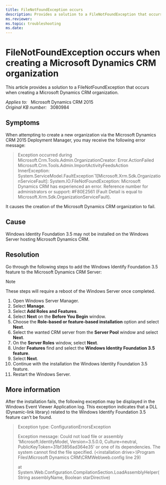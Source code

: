 ```yaml
---
title: FileNotFoundException occurs
description: Provides a solution to a FileNotFoundException that occurs when creating a Microsoft Dynamics CRM organization.
ms.reviewer: 
ms.topic: troubleshooting
ms.date: 
---
```

# FileNotFoundException occurs when creating a Microsoft Dynamics CRM organization

This article provides a solution to a FileNotFoundException that occurs when creating a Microsoft Dynamics CRM organization.

_Applies to:_ &nbsp; Microsoft Dynamics CRM 2015  
_Original KB number:_ &nbsp; 3080984

## Symptoms

When attempting to create a new organization via the Microsoft Dynamics CRM 2015 Deployment Manager, you may receive the following error message:

> Exception occurred during Microsoft.Crm.Tools.Admin.OrganizationCreator: Error.ActionFailed Microsoft.Crm.Tools.Admin.ImportActivityFeedsAction  
InnerException:  
System.ServiceModel.FaultException`1[Microsoft.Xrm.Sdk.OrganizationServiceFault]: System.IO.FileNotFoundException: Microsoft Dynamics CRM has experienced an error. Reference number for administrators or support: #F80E2561 (Fault Detail is equal to Microsoft.Xrm.Sdk.OrganizationServiceFault).

It causes the creation of the Microsoft Dynamics CRM organization to fail.

## Cause

Windows Identity Foundation 3.5 may not be installed on the Windows Server hosting Microsoft Dynamics CRM.

## Resolution

Go through the following steps to add the Windows Identify Foundation 3.5 feature to the Microsoft Dynamics CRM Server:

> [!NOTE]
> These steps will require a reboot of the Windows Server once completed.

1. Open Windows Server Manager.
2. Select **Manage**.
3. Select **Add Roles and Features**.
4. Select **Next** on the **Before You Begin** window.
5. Choose the **Role-based or feature-based installation** option and select **Next**.
6. Select the wanted CRM server from the **Server Pool** window and select **Next**.
7. On the **Server Roles** window, select **Next**.
8. Under **Features** find and select the **Windows Identity Foundation 3.5 feature**.
9. Select **Next**.
10. Continue with the installation the Windows Identity Foundation 3.5 feature.
11. Restart the Windows Server.

## More information

After the installation fails, the following exception may be displayed in the Windows Event Viewer Application log. This exception indicates that a DLL (Dynamic-link library) related to the Windows Identify Foundation 3.5 feature can't be found.

> Exception type: ConfigurationErrorsException
>
> Exception message: Could not load file or assembly 'Microsoft.IdentityModel, Version=3.5.0.0, Culture=neutral, PublicKeyToken=31bf3856ad364e35' or one of its dependencies. The system cannot find the file specified. (\<installation drive>:\Program Files\Microsoft Dynamics CRM\CRMWeb\web.config line 29)
>
> at System.Web.Configuration.CompilationSection.LoadAssemblyHelper(String assemblyName, Boolean starDirective)
